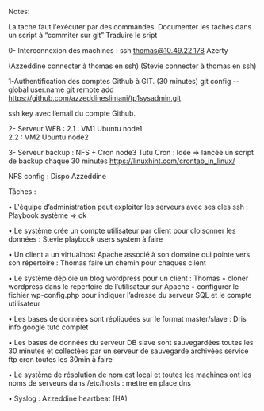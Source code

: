 Notes:

La tache faut l'exécuter par des commandes.
Documenter les taches dans un script à “commiter sur git”
Traduire le sript 

0- Interconnexion des machines :
ssh thomas@10.49.22.178
Azerty

(Azzeddine connecter à thomas en ssh)
(Stevie connecter à thomas en ssh)


1-Authentification des comptes Github à GIT. (30 minutes)
git config --global user.name 
git remote add https://github.com/azzeddineslimani/tp1sysadmin.git

ssh key avec l’email du compte Github.


2- Serveur WEB : 
	2.1 : VM1 Ubuntu
node1		
	2.2 : VM2 Ubuntu
	node2




3- Serveur backup : NFS + Cron 
node3
Tutu Cron : Idée ⇒ lancée un script de backup chaque 30 minutes
https://linuxhint.com/crontab_in_linux/

NFS config : Dispo Azzeddine 
 

Tâches :

• L'équipe d’administration peut exploiter les serveurs avec ses cles ssh :
Playbook système => ok


• Le système crée un compte utilisateur par client pour cloisonner les données : Stevie
playbook users system à faire

• Un client a un virtualhost Apache associé à son domaine qui pointe vers son répertoire : Thomas
faire un chemin pour chaques client 

• Le système déploie un blog wordpress pour un client : Thomas
◦ cloner wordpress dans le repertoire de l’utilisateur sur Apache
◦ configurer le fichier wp-config.php pour indiquer l’adresse du serveur SQL et le compte utilisateur

• Les bases de données sont répliquées sur le format master/slave : Dris
info google tuto complet

• Les bases de données du serveur DB slave sont sauvegardées toutes les 30 minutes et collectées par un serveur de sauvegarde archivées
service ftp
cron toutes les 30min à faire


• Le système de résolution de nom est local et toutes les machines ont les noms de serveurs dans /etc/hosts : 
mettre en place dns

• Syslog : Azzeddine 
heartbeat (HA)

